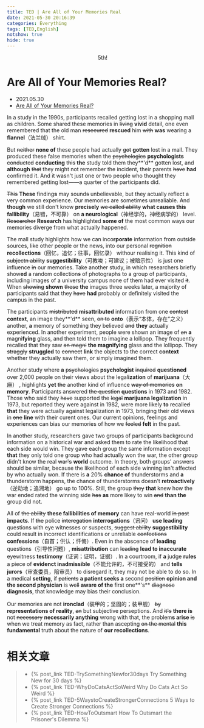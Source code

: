```yaml
---
title: TED | Are All of Your Memories Real
date: 2021-05-30 20:16:39
categories: Everything
tags: [TED,English]
notshow: true
hide: true
---
```


<center>5th!</center>
<!--more-->

# Are All of Your Memories Real?
- 2021.05.30
- [Are All of Your Memories Real?](https://www.ted.com/talks/daniel_l_schacter_are_all_of_your_memories_real)

In a study in the 1990s, participants recalled getting lost in a shopping mall as children. Some shared these memories in ~~living~~ **vivid** detail, one even remembered that the old man ~~resecured~~ **rescued** him ~~with~~ **was** wearing a **flannel**（法兰绒） shirt. 

But ~~neither~~ **none of** these people had actually ~~got~~ **gotten** lost in a mall. They produced these false memories when the ~~psychologies~~ **psychologists** ~~conducted~~ **conducting** ~~this~~ **the** study told them they**'d** gotten lost, and **although** ~~that~~ they might not remember the incident, their parents ~~have~~ **had** confirmed it. And it wasn't just one or two people who thought they remembered getting lost——a quarter of the participants did. 

~~This~~ **These** finding**s** may sound~~s~~ unbelievable, but they actually reflect a very common experience. Our memories are sometimes unrealiable. And **though** we still don't know **precisely** ~~we called ability~~ **what causes this fallibility**（易错，不可靠） on **a neurological**（神经学的，神经病学的） level. ~~Researcher~~ **Research** has highlighted **some of** the most common ways our memories diverge from what actually happened. 

The mall study highlights how we can inco**rporate** information from outside sources, like other people or the news, into our personal ~~regnition~~ **recollections**（回忆，追忆；往事，回忆录） withour realising it. This kind of ~~subjectn ability~~ **suggestibility**（可教唆；可建议；被暗示性） is just one influence ~~in~~ our memories. Take another study, in which researchers briefly show**ed** a random collection~~s~~ of photographs to a group of participants, including images of a university campus none of them had ever visited ~~it~~. When ~~showing~~ **shown** ~~these~~ **the** images three weeks later, a majority of participants said that they ~~have~~ **had** probably or definitely visited the campus in the past. 

The participants ~~mistributed~~ **misattributed** information from one ~~contest~~ **context**, an image they**'d** seen, ~~on to~~ **onto**（表示“本体，存在”之义） another, **a** memory of something they believed ~~and~~ **they** actually experienced. In another experiment, people were shown an image of ~~an~~ **a** magni**fying** glass, and then told them to imagine a lollipop. They frequently recalled that they saw ~~an magni~~ **the magnifying** glass and the lollipop. They ~~straggly~~ **struggled** to ~~connect~~ **link** the objects to the correct **context** whether they actually saw them, or simply imagined them.

Another study where **a** ~~psychologies~~ **psychologist** ~~inquired~~ **questioned** over 2,000 people on their views about the legal**ization** of **marijuana**（大麻） , highlights **yet** ~~the~~ another kind of influence ~~way of memories~~ **on memory**. Participants answered ~~the question~~ **questions** in 1973 and 1982. Those who said they ~~have~~ supported the ~~legal~~ **marijuana legalization**  in 1973, but reported they were against in 1982, were more likely **to** recall~~ed~~ **that** they were actually against legalization in 1973, bringing their old views in ~~one~~ **line** with their curent ones. Our current opinions, feelings and experiences can bias our memories of how we ~~feeled~~ **felt** in the past.

In another study, researchers gave two groups of participants background information on a historical war and asked them to rate the likelihood that each side would win. They gave each group the same information except **that** they only told one group who had actually won the war, the other group didn't know the real ~~war's~~ **world** outcome. In theory, both groups' answers should be similar, because the likelihood of each side winning isn't affected by who actually won. If there is **a** 20% **chance of** thunderstorms and **a** thunderstorm happens, the chance of thunderstorms doesn't **retroactively**（逆动地；追溯地） go up to 100%. Still, the group ~~they~~ **that** knew how the war ended rated the winning side ~~has~~ **as** more likey to win ~~and~~ **than the** group did not. 

All of ~~the ability~~ **these fallibilities of memory** can have real-world ~~in past~~ **impacts**. If ~~the~~ police ~~interegation~~ **interrogations**（讯问） **use leading** questions with eye witnesses or suspects, ~~suggest ability~~ **suggestibility** could result in incorrect identifications or unreliable ~~confections~~ **confessions**（自首；供认；忏悔）. Even in the abscence of **leading** questions（引导性问题）, **misattribution** can ~~leading~~ **lead to inaccurate** eyewitness **testimony**（证词；证明，证据）. In a courtroom, if **a** judge **rules** a piece of **evidenct inadmissible**（不能允许的，不可接受的） and **tells jurors**（审查委员，陪审员）  to disregard it, they may not be able to do so. In a medical **setting**, if ~~patients~~ **a patient seeks a** second ~~position~~ **opinion and the second physician** is ~~well~~ **aware of the** first one**'s** ~~diagnose~~ **diagnosis**, that knowledge may bias their conclusion.

Our memories are not **ironclad**（装甲的；坚固的；装甲舰） ~~by~~ **representations of reality**, ~~an~~ but subjective perseptions. And ~~it's~~ **there is** not ~~necessary~~ **necessarily anything** wrong with that, the problem**s arise** ~~is~~ when we treat memory as fact, rather than ascepting ~~on the mental~~ **this fundamental** truth about the nature of **our recollections**.

# 相关文章
> - {% post_link TED-TrySomethingNewfor30days Try Something New for 30 days %} 
> - {% post_link TED-WhyDoCatsActSoWeird Why Do Cats Act So Weird %}
> - {% post_link TED-5WaystoCreateStrongerConnections 5 Ways to Create Stronger Connections %}
> - {% post_link TED-HowToOutsmart How To Outsmart the Prisoner's Dilemma %}